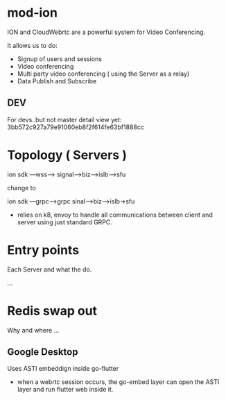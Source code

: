 # mod-ion

ION and CloudWebrtc are a powerful system for Video Conferencing.

It allows us to do:

- Signup of users and sessions
- Video conferencing
- Multi party video conferencing ( using the Server as a relay)
- Data Publish and Subscribe


## DEV
For devs..but not master detail view yet: 3bb572c927a79e91060eb8f2f614fe63bf1888cc


# Topology ( Servers )

ion sdk —wss—-> signal—>biz—->islb—->sfu

change to

ion sdk —grpc—->grpc sinal—>biz—->islb->sfu
- relies on k8, envoy to handle all communications between client and server using just standard GRPC.

# Entry points 

Each Server and what the do.

...

# Redis swap out

Why and where ...


## Google Desktop

Uses ASTI embeddign inside go-flutter

- when a webrtc session occurs, the go-embed layer can open the ASTI layer and run flutter web inside it.



